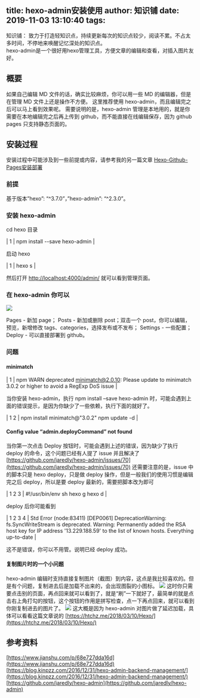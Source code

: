 title: hexo-admin安装使用
author: 知识铺
date: 2019-11-03 13:10:40
tags:
---
知识铺： 致力于打造轻知识点，持续更新每次的知识点较少，阅读不累。不占太多时间，不停地来唤醒记忆深处的知识点。   
hexo-admin是一个很好用hexo管理工具，方便文章的编辑和查看，对插入图片友好。

## 概要

如果自己编辑 MD 文件的话，确实比较麻烦，你可以用一些 MD 的编辑器，但是在管理 MD 文件上还是操作不方便。
这里推荐使用 hexo-admin，而且编辑完之后可以马上看到效果呢。
需要说明的是，hexo-admin 管理是本地用的，就是你需要在本地编辑完之后再上传到 github，而不能直接在线编辑保存，因为 github pages 只支持静态页面的。

## 安装过程

安装过程中可能涉及到一些前提或内容，请参考我的另一篇文章
[Hexo-Github-Pages安装部署](https://albenw.github.io/posts/3454819c/ "Hexo-Github-Pages安装部署")

### 前提

基于版本”hexo”: “^3.7.0”，”hexo-admin”: “^2.3.0”。

### 安装 hexo-admin

cd hexo 目录

| 1 | npm install --save hexo-admin |

启动 hexo

| 1 | hexo s |

然后打开 [http://localhost:4000/admin/](http://localhost:4000/admin/) 就可以看到管理页面。

### 在 hexo-admin 你可以

[![](https://albenw.github.io/images/hexo-admin%E5%AE%89%E8%A3%85%E4%BD%BF%E7%94%A8__0.png)](https://albenw.github.io/images/hexo-admin%E5%AE%89%E8%A3%85%E4%BD%BF%E7%94%A8__0.png)

Pages - 新加 page；
Posts - 新加或删除 post；双击一个 post，你可以编辑，预览，新增修改 tags、categories，选择发布或不发布；
Settings - 一些配置；
Deploy - 可以直接部署到 github。

### 问题

#### minimatch

| 1 | npm WARN deprecated minimatch@2.0.10: Please update to minimatch 3.0.2 or higher to avoid a RegExp DoS issue |

当你安装 hexo-admin，执行 npm install –save hexo-admin 时，可能会遇到上面的错误提示，是因为你缺少了一些依赖，执行下面的就好了。

| 1
2 | npm install minimatch@"3.0.2" 
npm update -d |

#### Config value “admin.deployCommand” not found

当你第一次点击 Deploy 按钮时，可能会遇到上述的错误，因为缺少了执行 deploy 的命令，这个问题已经有人提了 issue 并且解决了
[https://github.com/jaredly/hexo-admin/issues/70](https://github.com/jaredly/hexo-admin/issues/70)
还需要注意的是，issue 中的脚本只是 hexo deploy，只是做 deploy 操作，但是一般我们的使用习惯是编辑完之后 deploy，所以是要 deploy 最新的，需要把脚本改为即可

| 1
2
3 | #!/usr/bin/env sh
hexo g
hexo d |

deploy 后你可能看到

| 1
2
3
4 | Std Error
(node:83411) [DEP0061] DeprecationWarning: fs.SyncWriteStream is deprecated.
Warning: Permanently added the RSA host key for IP address '13.229.188.59' to the list of known hosts.
Everything up-to-date |

这不是错误，你可以不用管。说明已经 deploy 成功。

#### 复制图片时的一个小问题

hexo-admin 编辑时支持直接复制图片（截图）到内容，这点是我比较喜欢的。但是有个问题，复制进去后是加载不出来的，会出现图裂的小图标。
[![](https://albenw.github.io/images/hexo-admin%E5%AE%89%E8%A3%85%E4%BD%BF%E7%94%A8__1.png)](https://albenw.github.io/images/hexo-admin%E5%AE%89%E8%A3%85%E4%BD%BF%E7%94%A8__1.png)
这时你只需要点击别的页面，再点回来就可以看到了，就是“刷”一下就好了，最简单的就是点击右上角打勾的按钮，这个按钮的作用是拼写检查，点一下再点回来，就可以看到你刚复制进去的图片了。
[![](https://albenw.github.io/images/hexo-admin%E5%AE%89%E8%A3%85%E4%BD%BF%E7%94%A8__2.png)](https://albenw.github.io/images/hexo-admin%E5%AE%89%E8%A3%85%E4%BD%BF%E7%94%A8__2.png)
这大概是因为 hexo-admin 对图片做了延迟加载，具体可以看看这篇文章说的
[https://htchz.me/2018/03/10/Hexo/](https://htchz.me/2018/03/10/Hexo/)

## 参考资料

[https://www.jianshu.com/p/68e727dda16d](https://www.jianshu.com/p/68e727dda16d)
[https://blog.kinpzz.com/2016/12/31/hexo-admin-backend-management/](https://blog.kinpzz.com/2016/12/31/hexo-admin-backend-management/)
[https://github.com/jaredly/hexo-admin](https://github.com/jaredly/hexo-admin)